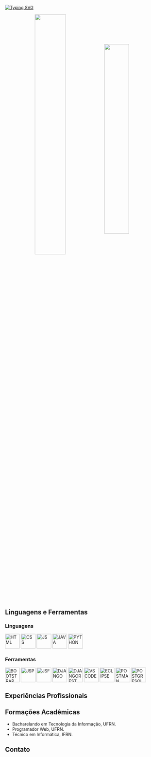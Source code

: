 [![Typing SVG](https://readme-typing-svg.herokuapp.com?font=Fira+Code&size=30&pause=1000&color=3531F7&vCenter=true&random=false&width=830&lines=Bem+vindo+ao+meu+perfil!;Meu+nome+é+Gilson+Kedson;Sou+estudante+de+Tecnologia+da+Informação)](https://git.io/typing-svg)

<div align="center" style="margin-bottom:200px">
 <img width=45% align="center" src="https://github-readme-stats.vercel.app/api?username=gkedsondev&theme=tokyonight&show_icons=true" />
 <img width=40% align="center" src="https://github-readme-stats.vercel.app/api/top-langs/?username=gkedsondev&layout=compact&theme=tokyonight" />
</div>

## Linguagens e Ferramentas
### Linguagens
<div id="stacks">
 <img height="48px" width="48px" alt="HTML" src="https://skillicons.dev/icons?i=html"/>
 <img height="48px" width="48px" alt="CSS" src="https://skillicons.dev/icons?i=css"/>
 <img height="48px" width="48px" alt="JS" src="https://skillicons.dev/icons?i=js"/>
 <img height="48px" width="48px" alt="JAVA" src="https://skillicons.dev/icons?i=java"/>
 <img height="48px" width="48px" alt="PYTHON" src="https://skillicons.dev/icons?i=python"/>
</div>
 
### Ferramentas
<div id="stacks-tool">
 <img height="48px" width="48px" alt="BOOTSTRAP" src="https://skillicons.dev/icons?i=bootstrap"/>
 <img height="48px" width="48px" alt="JSP" src="https://cdn-icons-png.flaticon.com/512/5105/5105742.png"/>
 <img height="48px" width="48px" alt="JSF" src="https://cdn-icons-png.freepik.com/512/9277/9277331.png"/>
 <img height="48px" width="48px" alt="DJANGO" src="https://skillicons.dev/icons?i=django"/>
 <img height="48px" width="48px" alt="DJANGOREST" src="https://res.cloudinary.com/apideck/image/upload/v1616206512/icons/django-rest-framework.png"/>
 <img height="48px" width="48px" alt="VSCODE" src="https://skillicons.dev/icons?i=vscode"/>
 <img height="48px" width="48px" alt="ECLIPSE" src="https://skillicons.dev/icons?i=eclipse"/>
 <img height="48px" width="48px" alt="POSTMAN" src="https://skillicons.dev/icons?i=postman"/>
 <img height="48px" width="48px" alt="POSTGRESQL" src="https://skillicons.dev/icons?i=postgresql"/>
</div>

## Experiências Profissionais

## Formações Acadêmicas
<ul>
 <li>Bacharelando em Tecnologia da Informação, UFRN.</li>
 <li>Programador Web, UFRN.</li>
 <li>Técnico em Informática, IFRN.</li>
</ul>

## Contato
